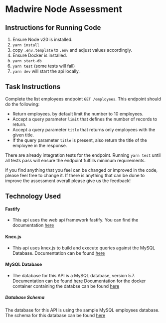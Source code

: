 # Madwire Node Assessment

## Instructions for Running Code

1. Ensure Node v20 is installed.
2. `yarn install`
3. copy `.env.template` to `.env` and adjust values accordingly.
4. Ensure Docker is installed.
5. `yarn start-db`
6. `yarn test` (some tests will fail)
7. `yarn dev` will start the api locally.

## Task Instructions

Complete the list employees endpoint `GET /employees`.
This endpoint should do the following:

- Return employees. by default limit the number to 10 employees.
- Accept a query parameter `limit` that defines the number of records to return.
- Accept a query parameter `title` that returns only employees with the given title.
- If the query parameter `title` is present, also return the title of the employee in the response.

There are already integration tests for the endpoint. Running `yarn test` until all tests pass will ensure the endpoint fulfills minimum requirements.

If you find anything that you feel can be changed or improved in the code, please feel free to change it.
If there is anything that can be done to improve the assessment overall please give us the feedback!

## Technology Used

#### Fastify

- This api uses the web api framework fastify. You can find the documentation [here](https://fastify.dev/docs/latest/)

#### Knex.js

- This api uses knex.js to build and execute queries against the MySQL Database. Documentation can be found [here](https://fastify.dev/docs/latest/)

#### MySQL Database

- The database for this API is a MySQL database, version 5.7. Documentation can be found [here](https://dev.mysql.com/doc/refman/5.7/en/)
  Documentation for the docker container containing the databse can be found [here](https://hub.docker.com/r/genschsa/mysql-employees)

##### Database Schema

The database for this API is using the sample MySQL employees database. The schema for this database can be found [here](https://dev.mysql.com/doc/employee/en/sakila-structure.html)
